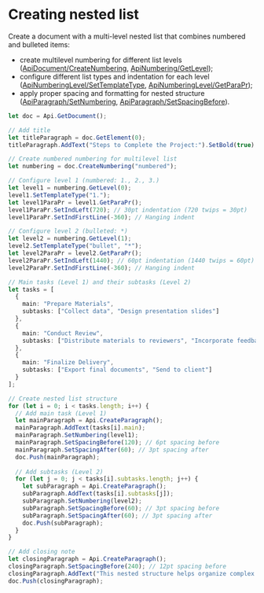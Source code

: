 # Creating nested list

Create a document with a multi-level nested list that combines numbered and bulleted items:

- create multilevel numbering for different list levels ([ApiDocument/CreateNumbering](/docs/office-api/usage-api/text-document-api/ApiDocument/Methods/CreateNumbering.md), [ApiNumbering/GetLevel](/docs/office-api/usage-api/text-document-api/ApiNumbering/Methods/GetLevel.md));
- configure different list types and indentation for each level ([ApiNumberingLevel/SetTemplateType](/docs/office-api/usage-api/text-document-api/ApiNumberingLevel/Methods/SetTemplateType.md), [ApiNumberingLevel/GetParaPr](/docs/office-api/usage-api/text-document-api/ApiNumberingLevel/Methods/GetParaPr.md));
- apply proper spacing and formatting for nested structure ([ApiParagraph/SetNumbering](/docs/office-api/usage-api/text-document-api/ApiParagraph/Methods/SetNumbering.md), [ApiParagraph/SetSpacingBefore](/docs/office-api/usage-api/text-document-api/ApiParagraph/Methods/SetSpacingBefore.md)).

```ts editor-docx
let doc = Api.GetDocument();

// Add title
let titleParagraph = doc.GetElement(0);
titleParagraph.AddText("Steps to Complete the Project:").SetBold(true).SetFontSize(14 * 2);

// Create numbered numbering for multilevel list
let numbering = doc.CreateNumbering("numbered");

// Configure level 1 (numbered: 1., 2., 3.)
let level1 = numbering.GetLevel(0);
level1.SetTemplateType("1.");
let level1ParaPr = level1.GetParaPr();
level1ParaPr.SetIndLeft(720); // 30pt indentation (720 twips = 30pt)
level1ParaPr.SetIndFirstLine(-360); // Hanging indent

// Configure level 2 (bulleted: *)
let level2 = numbering.GetLevel(1);
level2.SetTemplateType("bullet", "*");
let level2ParaPr = level2.GetParaPr();
level2ParaPr.SetIndLeft(1440); // 60pt indentation (1440 twips = 60pt)
level2ParaPr.SetIndFirstLine(-360); // Hanging indent

// Main tasks (Level 1) and their subtasks (Level 2)
let tasks = [
  {
    main: "Prepare Materials",
    subtasks: ["Collect data", "Design presentation slides"]
  },
  {
    main: "Conduct Review", 
    subtasks: ["Distribute materials to reviewers", "Incorporate feedback"]
  },
  {
    main: "Finalize Delivery",
    subtasks: ["Export final documents", "Send to client"]
  }
];

// Create nested list structure
for (let i = 0; i < tasks.length; i++) {
  // Add main task (Level 1)
  let mainParagraph = Api.CreateParagraph();
  mainParagraph.AddText(tasks[i].main);
  mainParagraph.SetNumbering(level1);
  mainParagraph.SetSpacingBefore(120); // 6pt spacing before
  mainParagraph.SetSpacingAfter(60); // 3pt spacing after
  doc.Push(mainParagraph);
  
  // Add subtasks (Level 2)
  for (let j = 0; j < tasks[i].subtasks.length; j++) {
    let subParagraph = Api.CreateParagraph();
    subParagraph.AddText(tasks[i].subtasks[j]);
    subParagraph.SetNumbering(level2);
    subParagraph.SetSpacingBefore(60); // 3pt spacing before
    subParagraph.SetSpacingAfter(60); // 3pt spacing after
    doc.Push(subParagraph);
  }
}

// Add closing note
let closingParagraph = Api.CreateParagraph();
closingParagraph.SetSpacingBefore(240); // 12pt spacing before
closingParagraph.AddText("This nested structure helps organize complex projects with clear hierarchy and visual separation between main tasks and their related subtasks.");
doc.Push(closingParagraph);
```
